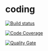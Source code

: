 # coding

[![Build status](https://travis-ci.com/AT-08/coding.svg?branch=develop)](https://travis-ci.com/AT-08/coding) 

[![Code Coverage](https://img.shields.io/codecov/c/github/AT-08/coding/develop.svg)](https://codecov.io/github/AT-08/coding?branch=develop)

[![Quality Gate](https://sonarcloud.io/api/project_badges/measure?project=AT-08_coding&metric=alert_status)](https://sonarcloud.io/dashboard/index/AT-08_coding)
